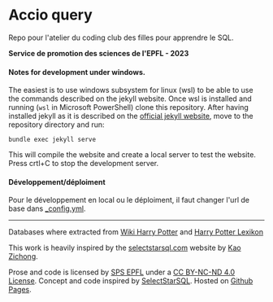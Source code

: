 # Accio query

Repo pour l'atelier du coding club des filles pour apprendre le SQL.

**Service de promotion des sciences de l'EPFL - 2023**

#### Notes for development under windows.

The easiest is to use windows subsystem for linux (wsl) to be able to use the commands described on the jekyll website. Once wsl is installed and running (`wsl` in Microsoft PowerShell) clone this repository. After having installed jekyll as it is described on the [official jekyll website](https://jekyllrb.com/), move to the repository directory and run:

```
bundle exec jekyll serve
```

This will compile the website and create a local server to test the website. Press crtl+C to stop the development server.

#### Développement/déploiment
Pour le développement en local ou le déploiment, il faut changer l'url de base dans [_config.yml](/_config.yml).

-----

Databases where extracted from [Wiki Harry Potter](https://harrypotter.fandom.com/fr/wiki/Wiki_Harry_Potter) and [Harry Potter Lexikon](https://harrypotter.fandom.com/de/wiki/Harry-Potter-Lexikon:Hauptseite)

This work is heavily inspired by the <a href="https://selectstarsql.com">selectstarsql.com</a> website by <a href="https://kaomorphism.com/">Kao Zichong</a>.

 Prose and code is licensed by <a rel="author" href="https://www.epfl.ch/education/education-and-science-outreach/fr/promotion-des-sciences/">SPS EPFL</a> under a <a rel="license" href="https://creativecommons.org/licenses/by-nc-nd/4.0/deed.fr">CC BY-NC-ND 4.0 License</a>. Concept and code inspired by <a href="https://selectstarsql.com/">SelectStarSQL</a>. Hosted on <a href="https://github.com/megretj/atelierSQL">Github Pages</a>.
